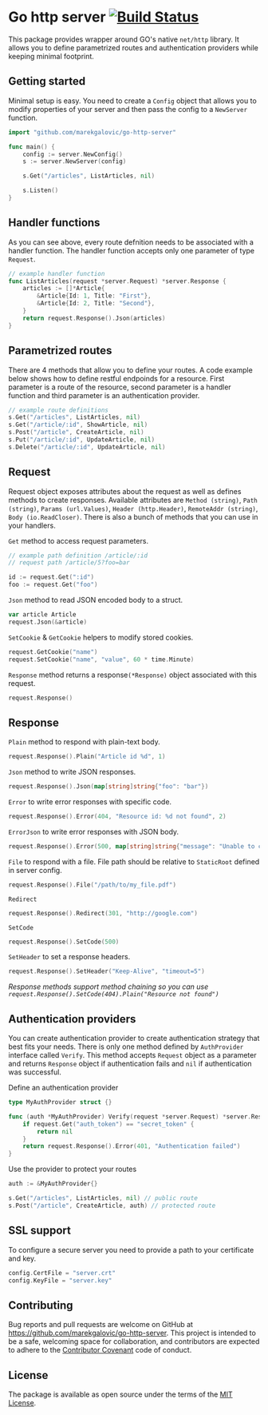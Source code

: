 # Go http server [![Build Status](https://travis-ci.org/marekgalovic/go-http-server.svg?branch=master)](https://travis-ci.org/marekgalovic/go-http-server)

This package provides wrapper around GO's native `net/http` library. It allows you to define parametrized routes and authentication providers while keeping minimal footprint.

## Getting started
Minimal setup is easy. You need to create a `Config` object that allows you to modify properties of your server and then pass the config to a `NewServer` function.
```go
import "github.com/marekgalovic/go-http-server"

func main() {
    config := server.NewConfig()
    s := server.NewServer(config)

    s.Get("/articles", ListArticles, nil)

    s.Listen()
}
```

## Handler functions
As you can see above, every route defnition needs to be associated with a handler function. The handler function accepts only one parameter of type `Request`.

```go
// example handler function
func ListArticles(request *server.Request) *server.Response {
    articles := []*Article{
        &Article{Id: 1, Title: "First"},
        &Article{Id: 2, Title: "Second"},
    }
    return request.Response().Json(articles)
}
```

## Parametrized routes
There are 4 methods that allow you to define your routes. A code example below shows how to define restful endpoinds for a resource. First parameter is a route of the resource, second parameter is a handler function and third parameter is an authentication provider.

```go
// example route definitions
s.Get("/articles", ListArticles, nil)
s.Get("/article/:id", ShowArticle, nil)
s.Post("/article", CreateArticle, nil)
s.Put("/article/:id", UpdateArticle, nil)
s.Delete("/article/:id", UpdateArticle, nil)
```

## Request
Request object exposes attributes about the request as well as defines methods to create responses. Available attributes are `Method (string)`, `Path (string)`, `Params (url.Values)`, `Header (http.Header)`, `RemoteAddr (string)`, `Body (io.ReadCloser)`. There is also a bunch of methods that you can use in your handlers.

`Get` method to access request parameters.
```go
// example path definition /article/:id
// request path /article/5?foo=bar

id := request.Get(":id")
foo := request.Get("foo")
```

`Json` method to read JSON encoded body to a struct.
```go
var article Article
request.Json(&article)
```

`SetCookie` & `GetCookie` helpers to modify stored cookies.
```go
request.GetCookie("name")
request.SetCookie("name", "value", 60 * time.Minute)
```

`Response` method returns a response`(*Response)` object associated with this request.
```go
request.Response()
```

## Response

`Plain` method to respond with plain-text body.
```go
request.Response().Plain("Article id %d", 1)
```

`Json` method to write JSON responses.
```go
request.Response().Json(map[string]string{"foo": "bar"})
```

`Error` to write error responses with specific code.
```go
request.Response().Error(404, "Resource id: %d not found", 2)
```

`ErrorJson` to write error responses with JSON body.
```go
request.Response().Error(500, map[string]string{"message": "Unable to connect to database"})
```

`File` to respond with a file. File path should be relative to `StaticRoot` defined in server config.
```go
request.Response().File("/path/to/my_file.pdf")
```

`Redirect`
```go
request.Response().Redirect(301, "http://google.com")
```

`SetCode`
```go
request.Response().SetCode(500)
```

`SetHeader` to set a response headers.
```go
request.Response().SetHeader("Keep-Alive", "timeout=5")
```
*Response methods support method chaining so you can use `request.Response().SetCode(404).Plain("Resource not found")`*

## Authentication providers
You can create authentication provider to create authentication strategy that best fits your needs. There is only one method defined by `AuthProvider` interface called `Verify`. This method accepts `Request` object as a parameter and returns `Response` object if authentication fails and `nil` if authentication was successful.

Define an authentication provider
```go
type MyAuthProvider struct {}

func (auth *MyAuthProvider) Verify(request *server.Request) *server.Response {
    if request.Get("auth_token") == "secret_token" {
        return nil
    }
    return request.Response().Error(401, "Authentication failed")
}
```
Use the provider to protect your routes
```go
auth := &MyAuthProvider{}

s.Get("/articles", ListArticles, nil) // public route
s.Post("/article", CreateArticle, auth) // protected route
```

## SSL support
To configure a secure server you need to provide a path to your certificate and key.
```go
config.CertFile = "server.crt"
config.KeyFile = "server.key"
```

## Contributing
Bug reports and pull requests are welcome on GitHub at https://github.com/marekgalovic/go-http-server. This project is intended to be a safe, welcoming space for collaboration, and contributors are expected to adhere to the [Contributor Covenant](http://contributor-covenant.org) code of conduct.


## License
The package is available as open source under the terms of the [MIT License](http://opensource.org/licenses/MIT).
